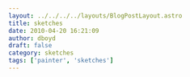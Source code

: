 ```yaml
---
layout: ../../../../layouts/BlogPostLayout.astro
title: sketches
date: 2010-04-20 16:21:09
author: dboyd
draft: false
category: sketches
tags: ['painter', 'sketches']
---
```

<img
    srcset="https://img.selfiespirits.com/images/2010/04/blueHoodie_720.avif 720w, https://img.selfiespirits.com/images/2010/04/blueHoodie_480.avif 480w"
    sizes="(max-width: 720px) 100vw, (max-width: 480px) 100vw"
    src="https://img.selfiespirits.com/images/2010/04/blueHoodie.jpg"
    alt=""
/>

<img
    srcset="https://img.selfiespirits.com/images/2010/04/dan001_720.avif 720w, https://img.selfiespirits.com/images/2010/04/dan001_480.avif 480w"
    sizes="(max-width: 720px) 100vw, (max-width: 480px) 100vw"
    src="https://img.selfiespirits.com/images/2010/04/dan001.jpg"
    alt=""
/>

